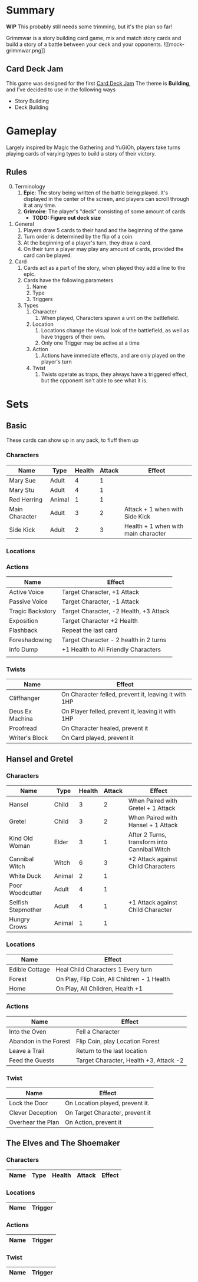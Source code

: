 # Summary
**WIP** This probably still needs some trimming, but it's the plan so far!

Grimmwar is a story building card game, mix and match story cards and build a story of a battle between your deck and your opponents.
![[mock-grimmwar.png]]
## Card Deck Jam
This game was designed for the first [Card Deck Jam](https://itch.io/jam/card-deck-jam) The theme is **Building**, and I've decided to use in the following ways
- Story Building
- Deck Building
# Gameplay
Largely inspired by Magic the Gathering and YuGiOh, players take turns playing cards of varying types to build a story of their victory. 
## Rules
0. Terminology
	1. **Epic**: The story being written of the battle being played. It's displayed in the center of the screen, and players can scroll through it at any time.
	2. **Grimoire**: The player's "deck" consisting of some amount of cards
		- **TODO: Figure out deck size**
2. General
	1. Players draw 5 cards to their hand and the beginning of the game
	2. Turn order is determined by the flip of a coin
	3. At the beginning of a player's turn, they draw a card.
	4. On their turn a player may play any amount of cards, provided the card can be played.
3. Card
	1. Cards act as a part of the story, when played they add a line to the epic.
	2. Cards have the following parameters
		1. Name
		2. Type
		3. Triggers
	3. Types
		1. Character
			1. When played, Characters spawn a unit on the battlefield.
		2. Location
			1. Locations change the visual look of the battlefield, as well as have triggers of their own.
			2. Only one Trigger may be active at a time
		3. Action
			1. Actions have immediate effects, and are only played on the player's turn
		4. Twist
			1. Twists operate as traps, they always have a triggered effect, but the opponent isn't able to see what it is.

# Sets
## Basic
These cards can show up in any pack, to fluff them up
### Characters

| Name           | Type   | Health | Attack | Effect                              |
| -------------- | ------ | ------ | ------ | ----------------------------------- |
| Mary Sue       | Adult  | 4      | 1      |                                     |
| Mary Stu       | Adult  | 4      | 1      |                                     |
| Red Herring    | Animal | 1      | 1      |                                     |
| Main Character | Adult  | 3      | 2      | Attack + 1 when with Side Kick      |
| Side Kick      | Adult  | 2      | 3      | Health + 1 when with main character |

### Locations
### Actions

| Name             | Effect                                 |
| ---------------- | -------------------------------------- |
| Active Voice     | Target Character, +1 Attack            |
| Passive Voice    | Target Character, -1 Attack            |
| Tragic Backstory | Target Character, -2 Health, +3 Attack |
| Exposition       | Target Character +2 Health             |
| Flashback        | Repeat the last card                   |
| Foreshadowing    | Target Character - 2 health in 2 turns |
| Info Dump        | +1 Health to All Friendly Characters   |
|                  |                                        |

### Twists

| Name            | Effect                                               |
| --------------- | ---------------------------------------------------- |
| Cliffhanger     | On Character felled, prevent it, leaving it with 1HP |
| Deus Ex Machina | On Player felled, prevent it, leaving it with 1HP    |
| Proofread       | On Character healed, prevent it                      |
| Writer's Block  | On Card played, prevent it                           |


## Hansel and Gretel
### Characters

| Name               | Type   | Health | Attack | Effect                                       |
| ------------------ | ------ | ------ | ------ | -------------------------------------------- |
| Hansel             | Child  | 3      | 2      | When Paired with Gretel + 1 Attack           |
| Gretel             | Child  | 3      | 2      | When Paired with Hansel + 1 Attack           |
| Kind Old Woman     | Elder  | 3      | 1      | After 2 Turns, transform into Cannibal Witch |
| Cannibal Witch     | Witch  | 6      | 3      | +2 Attack against Child Characters           |
| White Duck         | Animal | 2      | 1      |                                              |
| Poor Woodcutter    | Adult  | 4      | 1      |                                              |
| Selfish Stepmother | Adult  | 4      | 1      | +1 Attack against Child Character            |
| Hungry Crows       | Animal | 1      | 1      |                                              |
### Locations

| Name           | Effect                                      |
| -------------- | ------------------------------------------- |
| Edible Cottage | Heal Child Characters 1 Every turn          |
| Forest         | On Play, Flip Coin, All Children - 1 Health |
| Home           | On Play, All Children, Health +1            |
### Actions

| Name                  | Effect                                 |
| --------------------- | -------------------------------------- |
| Into the Oven         | Fell a Character                       |
| Abandon in the Forest | Flip Coin, play Location Forest        |
| Leave a Trail         | Return to the last location            |
| Feed the Guests       | Target Character, Health +3, Attack -2 |
### Twist

| Name              | Effect                          |
| ----------------- | ------------------------------- |
| Lock the Door     | On Location played, prevent it. |
| Clever Deception  | On Target Character, prevent it |
| Overhear the Plan | On Action, prevent it           |

## The Elves and The Shoemaker
### Characters

| Name   | Type  | Health | Attack | Effect |
| ------ | ----- | ------ | ------ | ------ |
### Locations

| Name              | Trigger                         |
| ----------------- | ------------------------------- |
### Actions

| Name              | Trigger                         |
| ----------------- | ------------------------------- |
### Twist

| Name              | Trigger                         |
| ----------------- | ------------------------------- |
